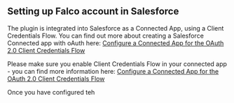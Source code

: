 ## Setting up Falco account in Salesforce
The plugin is integrated into Salesforce as a Connected App, using a Client Credentials Flow.  You can find out more about creating a Salesforce Connected app with oAuth here: [Configure a Connected App for the OAuth 2.0 Client Credentials Flow](https://help.salesforce.com/s/articleView?id=sf.ev_relay_create_connected_app.htm&type=5)

Please make sure you enable Client Credentials Flow in your connected app - you can find more information here: [Configure a Connected App for the OAuth 2.0 Client Credentials Flow](https://help.salesforce.com/s/articleView?id=sf.connected_app_client_credentials_setup.htm&type=5)

Once you have configured teh 
